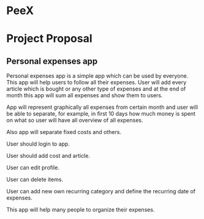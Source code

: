 # PeeX
# Project Proposal
## Personal expenses app

Personal expenses app is a simple app which can be used by everyone. This app will help users to follow all their expenses. User will add every article which is bought or any other type of expenses and at the end of month this app will sum all expenses and show them to users.

App will represent graphically all expenses from certain month and user will be able to separate, for example, in first 10 days how much money is spent on what so user will have all overview of all expenses.

Also app will separate fixed costs and others.

User should login to app.

User should add cost and article.

User can edit profile.

User can delete items.

User can add new own recurring category and define the recurring date of expenses.

This app will help many people to organize their expenses.



